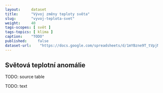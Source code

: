 ```yaml
---
layout:     dataset
title:      "Vývoj změny teploty světa"
slug:       "vyvoj-teplota-svet"
weight:     40
tags-scopes: [ svět ]
tags-topics: [ klima ]
caption:    "TODO"
published:     false
dataset-url:    "https://docs.google.com/spreadsheets/d/1mYBzne9T_tVpjNFmBuv1e6tNlUAVtADoQNGRJjuiyE4/edit?usp=sharing"
---
```

<div class="section"><div class="container" markdown="1">

## Světová teplotní anomálie

TODO: source table

TODO: text
